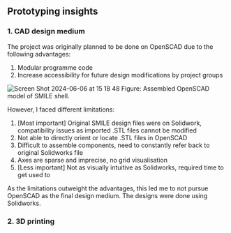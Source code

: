 ## Prototyping insights

### 1. CAD design medium

The project was originally planned to be done on OpenSCAD due to the following advantages:
1. Modular programme code
2. Increase accessibility for future design modifications by project groups

![Screen Shot 2024-06-06 at 15 18 48](https://github.com/Technology-for-the-Poorest-Billion/2024-ideabatic-beam/assets/98922660/72d85894-64f0-4542-b7e8-3005bf76e971)
Figure: Assembled OpenSCAD model of SMILE shell.

However, I faced different limitations:
1. [Most important] Original SMILE design files were on Solidwork, compatibility issues as imported .STL files cannot be modified
2. Not able to directly orient or locate .STL files in OpenSCAD
3. Difficult to assemble components, need to constantly refer back to original Solidworks file
4. Axes are sparse and imprecise, no grid visualisation
5. [Less important] Not as visually intuitive as Solidworks, required time to get used to

As the limitations outweight the advantages, this led me to not pursue OpenSCAD as the final design medium. The designs were done using Solidworks.

### 2. 3D printing

